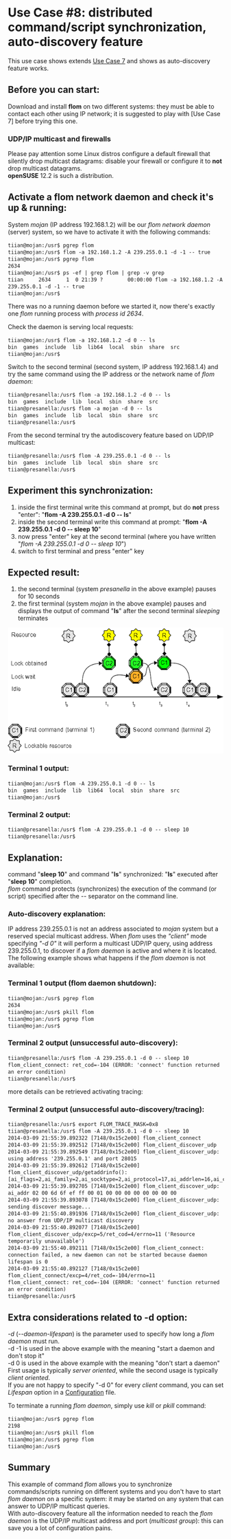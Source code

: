 # Use Case #8: distributed command/script synchronization, auto-discovery feature

This use case shows extends [Use Case 7](Use_Case_7.md) and shows as auto-discovery feature works.

## Before you can start:
Download and install **flom** on two different systems: they must be able to contact each other using IP network; it is suggested to play with [Use Case 7] before trying this one.

### UDP/IP multicast and firewalls
Please pay attention some Linux distros configure a default firewall that silently drop multicast datagrams: disable your firewall or configure it to **not** drop multicast datagrams.    
**openSUSE** 12.2 is such a distribution.

## Activate a flom network daemon and check it's up & running:
System *mojan* (IP address 192.168.1.2) will be our *flom network daemon* (server) system, so we have to activate it with the following commands:

    tiian@mojan:/usr$ pgrep flom
    tiian@mojan:/usr$ flom -a 192.168.1.2 -A 239.255.0.1 -d -1 -- true
    tiian@mojan:/usr$ pgrep flom
    2634
    tiian@mojan:/usr$ ps -ef | grep flom | grep -v grep
    tiian     2634     1  0 21:39 ?        00:00:00 flom -a 192.168.1.2 -A 239.255.0.1 -d -1 -- true
    tiian@mojan:/usr$

There was no a running daemon before we started it, now there's exactly one *flom* running process with *process id 2634*.

Check the daemon is serving local requests:

    tiian@mojan:/usr$ flom -a 192.168.1.2 -d 0 -- ls
    bin  games  include  lib  lib64  local	sbin  share  src
    tiian@mojan:/usr$

Switch to the second terminal (second system, IP address 192.168.1.4) and try the same command using the IP address or the network name of *flom daemon*:

    tiian@presanella:/usr$ flom -a 192.168.1.2 -d 0 -- ls
    bin  games  include  lib  local  sbin  share  src
    tiian@presanella:/usr$ flom -a mojan -d 0 -- ls
    bin  games  include  lib  local  sbin  share  src
    tiian@presanella:/usr$

From the second terminal try the autodiscovery feature based on UDP/IP multicast:

    tiian@presanella:/usr$ flom -A 239.255.0.1 -d 0 -- ls
    bin  games  include  lib  local  sbin  share  src
    tiian@presanella:/usr$

## Experiment this synchronization:
1. inside the first terminal write this command at prompt, but do **not** press "enter": "**flom -A 239.255.0.1 -d 0 \-\- ls**"
2. inside the second terminal write this command at prompt: "**flom -A 239.255.0.1 -d 0 \-\- sleep 10**"
3. now press "enter" key at the second terminal (where you have written "*flom -A 239.255.0.1 -d 0 \-\- sleep 10*")
4. switch to first terminal and press "enter" key

## Expected result:
1. the second terminal (system *presanella* in the above example) pauses for 10 seconds
2. the first terminal (system *mojan* in the above example) pauses and displays the output of command "**ls**" after the second terminal *sleeping* terminates

![](use_case_1_5b_6b_7_8_9_14.png)

### Terminal 1 output:
    tiian@mojan:/usr$ flom -A 239.255.0.1 -d 0 -- ls
    bin  games  include  lib  lib64  local	sbin  share  src
    tiian@mojan:/usr$

### Terminal 2 output:
    tiian@presanella:/usr$ flom -A 239.255.0.1 -d 0 -- sleep 10
    tiian@presanella:/usr$

## Explanation:
command "**sleep 10**" and command "**ls**" synchronized: "**ls**" executed after "**sleep 10**" completion.    
*flom* command protects (synchronizes) the execution of the command (or script) specified after the *--* separator on the command line.

### Auto-discovery explanation:
IP address 239.255.0.1 is not an address associated to *mojan* system but a reserved special multicast address. When *flom* uses the *"client"* mode specifying *"-d 0"* it will perform a multicast UDP/IP query, using address 239.255.0.1, to discover if a *flom daemon* is active and where it is located.
The following example shows what happens if the *flom daemon* is not available:

### Terminal 1 output (flom daemon shutdown):
    tiian@mojan:/usr$ pgrep flom
    2634
    tiian@mojan:/usr$ pkill flom
    tiian@mojan:/usr$ pgrep flom
    tiian@mojan:/usr$

### Terminal 2 output (unsuccessful auto-discovery):
    tiian@presanella:/usr$ flom -A 239.255.0.1 -d 0 -- sleep 10
    flom_client_connect: ret_cod=-104 (ERROR: 'connect' function returned an error condition)
    tiian@presanella:/usr$

more details can be retrieved activating tracing:

### Terminal 2 output (unsuccessful auto-discovery/tracing):
    tiian@presanella:/usr$ export FLOM_TRACE_MASK=0x8
    tiian@presanella:/usr$ flom -A 239.255.0.1 -d 0 -- sleep 10
    2014-03-09 21:55:39.892322 [7148/0x15c2e00] flom_client_connect
    2014-03-09 21:55:39.892512 [7148/0x15c2e00] flom_client_discover_udp
    2014-03-09 21:55:39.892549 [7148/0x15c2e00] flom_client_discover_udp: using address '239.255.0.1' and port 28015
    2014-03-09 21:55:39.892612 [7148/0x15c2e00] flom_client_discover_udp/getaddrinfo(): [ai_flags=2,ai_family=2,ai_socktype=2,ai_protocol=17,ai_addrlen=16,ai_canonname='239.255.0.1'] 
    2014-03-09 21:55:39.892705 [7148/0x15c2e00] flom_client_discover_udp: ai_addr 02 00 6d 6f ef ff 00 01 00 00 00 00 00 00 00 00 
    2014-03-09 21:55:39.893078 [7148/0x15c2e00] flom_client_discover_udp: sending discover message...
    2014-03-09 21:55:40.891936 [7148/0x15c2e00] flom_client_discover_udp: no answer from UDP/IP multicast discovery
    2014-03-09 21:55:40.892077 [7148/0x15c2e00] flom_client_discover_udp/excp=5/ret_cod=4/errno=11 ('Resource temporarily unavailable')
    2014-03-09 21:55:40.892111 [7148/0x15c2e00] flom_client_connect: connection failed, a new daemon can not be started because daemon lifespan is 0
    2014-03-09 21:55:40.892127 [7148/0x15c2e00] flom_client_connect/excp=4/ret_cod=-104/errno=11
    flom_client_connect: ret_cod=-104 (ERROR: 'connect' function returned an error condition)
    tiian@presanella:/usr$

## Extra considerations related to -d option:
*-d* (*\-\-daemon-lifespan*) is the parameter used to specify how long a *flom daemon* must run.   
-d -1 is used in the above example with the meaning "start a daemon and don't stop it"    
-d 0 is used in the above example with the meaning "don't start a daemon"   
First usage is typically *server oriented*, while the second usage is typically *client oriented*.    
If you are not happy to specify "-d 0" for every *client* command, you can set *Lifespan* option in a [Configuration](../Configuration.md) file.

To terminate a running *flom daemon*, simply use *kill* or *pkill* command:

    tiian@mojan:/usr$ pgrep flom
    2198
    tiian@mojan:/usr$ pkill flom
    tiian@mojan:/usr$ pgrep flom
    tiian@mojan:/usr$

## Summary
This example of command *flom* allows you to synchronize commands/scripts running on different systems and you don't have to start *flom daemon* on a specific system: it may be started on any system that can answer to UDP/IP multicast queries.    
With auto-discovery feature all the information needed to reach the *flom daemon* is the UDP/IP multicast address and port (*multicast group*): this can save you a lot of configuration pains.

